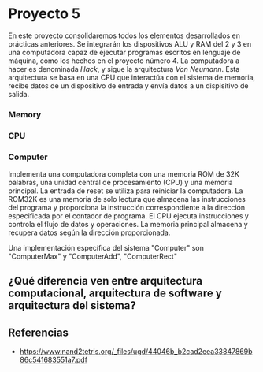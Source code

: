 # Proyecto 5
En este proyecto consolidaremos todos los elementos desarrollados en prácticas anteriores. Se integrarán los dispositivos ALU y RAM del 2 y 3 en una computadora capaz de ejecutar programas escritos en lenguaje de máquina, como los hechos en el proyecto número 4. La computadora a hacer es denominada *Hack*, y sigue la arquitectura *Von Neumann*. Esta arquitectura se basa en una CPU que interactúa con el sistema de memoria, recibe datos de un dispositivo de entrada y envía datos a un dispisitivo de salida.

### Memory

### CPU

### Computer
Implementa una computadora completa con una memoria ROM de 32K palabras, una unidad central de procesamiento (CPU) y una memoria principal. La entrada de reset se utiliza para reiniciar la computadora. La ROM32K es una memoria de solo lectura que almacena las instrucciones del programa y proporciona la instrucción correspondiente a la dirección especificada por el contador de programa. El CPU ejecuta instrucciones y controla el flujo de datos y operaciones. La memoria principal almacena y recupera datos según la dirección proporcionada.

Una implementación específica del sistema "Computer" son "ComputerMax" y "ComputerAdd", "ComputerRect"
## ¿Qué diferencia ven entre arquitectura computacional, arquitectura de software y arquitectura del sistema? 


## Referencias
- https://www.nand2tetris.org/_files/ugd/44046b_b2cad2eea33847869b86c541683551a7.pdf
